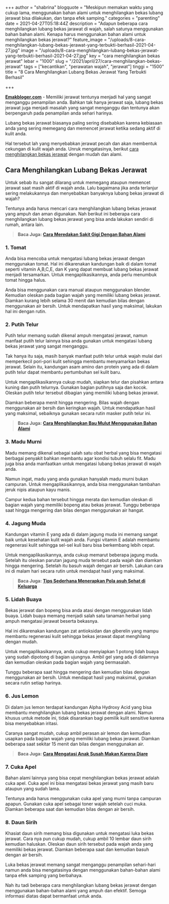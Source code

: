 +++
author = "shabrina"
blogquote = "Meskipun memakan waktu yang cukup lama, menggunakan bahan alami untuk menghilangkan bekas lubang jerawat bisa dilakukan, dan tanpa efek samping."
categories = "parenting"
date = 2021-04-27T05:18:44Z
description = "Adapun beberapa cara menghilangkan lubang bekas jarawat di wajah, salah satunya menggunakan bahan bahan alami. Kenapa harus menggunakan bahan alami untuk menghilangkan bekas jerawat?"
feature_image = "/uploads/8-cara-menghilangkan-lubang-bekas-jerawat-yang-terbukti-berhasil-2021-04-27.jpg"
image = "/uploads/8-cara-menghilangkan-lubang-bekas-jerawat-yang-terbukti-berhasil-2021-04-27.jpg"
key = "cara menghilangkan bekas jerawat"
lebar = "1000"
slug = "/2021/april/27/cara-menghilangkan-bekas-jerawat"
tags = ["kecantikan", "perawatan wajah", "jerawat"]
tinggi = "1500"
title = "8 Cara Menghilangkan Lubang Bekas Jerawat Yang Terbukti Berhasil"

+++

[**Emakbloger.com**](/) - Memiliki jerawat tentunya menjadi hal yang sangat menganggu penampilan anda. Bahkan tak hanya jerawat saja, lubang bekas jerawat juga menjadi masalah yang sangat menganggu dan tentunya akan berpengaruh pada penampilan anda sehari harinya.

Lubang bekas jerawat biasanya paling sering disebabkan karena kebiasaan anda yang sering memegang dan memencet jerawat ketika sedang aktif di kulit anda.

Hal tersebut lah yang menyebabkan jerawat pecah dan akan membentuk cekungan di kulit wajah anda. Unruk mengatasinya, berikut [cara menghilangkan bekas jerawat](https://www.emakbloger.com/2021/april/27/cara-menghilangkan-bekas-jerawat) dengan mudah dan alami.

## Cara Menghilangkan Lubang Bekas Jerawat

Untuk sebab itu sangat dilarang untuk memegang ataupun memencet jerawat saat masih aktif di wajah anda. Lalu bagaimana jika anda terlanjur sering melakukannya dan menyebabkan banyaknya lubang bekas jerawat di wajah?

Tentunya anda harus mencari cara menghilangkan lubang bekas jerawat yang ampuh dan aman digunakan. Nah berikut ini beberapa cara menghilangkan lubang bekas jerawat yang bisa anda lakukan sendiri di rumah, antara lain.

> **Baca Juga:** [**Cara Meredakan Sakit Gigi Dengan Bahan Alami**](https://www.emakbloger.com/2021/april/27/cara-meredakan-sakit-gigi/)

### 1. Tomat

Anda bisa mencoba untuk mengatasi lubang bekas jerawat dengan menggunakan tomat. Hal ini dikarenakan kandungan baik di dalam tomat seperti vitamin A,B,C,E, dan K yang dapat membuat lubang bekas jerawat menjadi tersamarkan. Untuk mengaplikasikannya, anda perlu menumbuk tomat hingga halus.

Anda bisa menggunakan cara manual ataupun menggunakan blender. Kemudian oleskan pada bagian wajah yang memiliki lubang bekas jerawat. Diamkan kurang lebih selama 30 menit dan kemudian bilas dengan menggunakan air bersih. Untuk mendapatkan hasil yang maksimal, lakukan hal ini dengan rutin.

### 2. Putih Telur

Putih telur memang sudah dikenal ampuh mengatasi jerawat, namun manfaat putih telur lainnya bisa anda gunakan untuk mengatasi lubang bekas jerawat yang sangat menganggu.

Tak hanya itu saja, masih banyak manfaat putih telur untuk wajah mulai dari memperkecil pori-pori kulit sehingga membantu menyamarkan bekas jerawat. Selain itu, kandungan asam amino dan protein yang ada di dalam putih telur dapat membantu pertumbuhan sel kulit baru.

Untuk mengaplikasikannya cukup mudah, siapkan telur dan pisahkan antara kuning dan putih telurnya. Gunakan bagian putihnya saja dan kocok. Oleskan putih telur tersebut dibagian yang memiliki lubang bekas jerawat.

Diamkan beberapa menit hingga mengering. Bilas wajah dengan menggunakan air bersih dan keringkan wajah. Untuk mendapatkan hasil yang maksimal, sebaiknya gunakan secara rutin masker putih telur ini.

> **Baca Juga:** [**Cara Menghilangkan Bau Mulut Menggunakan Bahan Alami**](https://www.emakbloger.com/2021/april/27/cara-menghilangkan-bau-mulut/)

### 3. Madu Murni

Madu memang dikenal sebagai salah satu obat herbal yang bisa mengatasi berbagai penyakit bahkan membantu agar kondisi tubuh selalu fit. Madu juga bisa anda manfaatkan untuk mengatasi lubang bekas jerawat di wajah anda.

Namun ingat, madu yang anda gunakan hanyalah madu murni bukan campuran. Untuk mengaplikasikannya, anda bisa menggunakan tambahan jeruk nipis ataupun kayu manis.

Campur kedua bahan tersebut hingga merata dan kemudian oleskan di bagian wajah yang memiliki bopeng atau bekas jerawat. Tunggu beberapa saat hingga mengering dan bilas dengan menggunakan air hangat.

### 4. Jagung Muda

Kandungan vitamin E yang ada di dalam jagung muda ini memang sangat baik untuk kesehatan kulit wajah anda. Fungsi vitamin E adalah membantu regenerasi kulit sehingga sel-sel kuli baru bisa berkembang lebih cepat.

Untuk mengaplikasikannya, anda cukup memarut beberapa jagung muda. Setelah itu oleskan parutan jagung muda tersebut pada wajah dan diamkan hingga mengering. Setelah itu basuh wajah dengan air bersih. Lakukan cara ini di malam hari secara rutin untuk mendapat hasil yang maksimal.

> **Baca Juga:** [**Tips Sederhana Menerapkan Pola asuh Sehat di Keluarga**](https://www.emakbloger.com/tips-sehat-anak-dan-kuluarga/)

### 5. Lidah Buaya

Bekas jerawat dan bopeng bisa anda atasi dengan menggunakan lidah buaya. Lidah buaya memang menjadi salah satu tanaman herbal yang ampuh mengatasi jerawat beserta bekasnya.

Hal ini dikarenakan kandungan zat antioksidan dan giberelin yang mampu membantu regenerasi kulit sehingga bekas jerawat dapat menghilang dengan mudah.

Untuk mengaplikasikannya, anda cukup menyiapkan 1 potong lidah buaya yang sudah dipotong di bagian ujungnya. Ambil gel yang ada di dalamnya dan kemudian oleskan pada bagian wajah yang bermasalah.

Tunggu beberapa saat hingga mengering dan kemudian bilas dengan menggunakan air bersih. Untuk mendapat hasil yang maksimal, gunakan secara rutin setiap harinya.

### 6. Jus Lemon

Di dalam jus lemon terdapat kandungan Alpha Hydroxy Acid yang bisa membantu menghilangkan lubang bekas jerawat dengan alami. Namun khusus untuk metode ini, tidak disarankan bagi pemilik kulit sensitive karena bisa menyebabkan iritasi.

Caranya sangat mudah, cukup ambil perasan air lemon dan kemudian usapkan pada bagian wajah yang memiliki lubang bekas jerawat. Diamkan beberapa saat sekitar 15 menit dan bilas dengan menggunakan air.

> **Baca Juga:** [**Cara Mengatasi Anak Susah Makan Karena Diare**](https://www.emakbloger.com/cara-mengatasi-anak-susah-makan/)

### 7. Cuka Apel

Bahan alami lainnya yang bisa cepat menghilangkan bekas jerawat adalah cuka apel. Cuka apel ini bisa mengatasi bekas jerawat yang masih baru ataupun yang sudah lama.

Tentunya anda harus menggunakan cuka apel yang murni tanpa campuran apapun. Gunakan cuka apel sebagai toner wajah setelah cuci muka. Diamkan beberapa saat dan kemudian bilas dengan air bersih.

### 8. Daun Sirih

Khasiat daun sirih memang bisa digunakan untuk mengatasi luka bekas jerawat. Cara nya pun cukup mudah, cukup ambil 10 lembar daun sirih kemudian haluskan. Oleskan daun sirih tersebut pada wajah anda yang memiliki bekas jerawat. Diamkan beberapa saat dan kemudian basuh dengan air bersih.

Luka bekas jerawat memang sangat menganggu penampilan sehari-hari namun anda bisa mengatasinya dengan menggunakan bahan-bahan alami tanpa efek samping yang berbahaya.

Nah itu tadi beberapa cara menghilangkan lubang bekas jerawat dengan menggunakan bahan-bahan alami yang ampuh dan efektif. Semoga informasi diatas dapat bermanfaat untuk anda.
